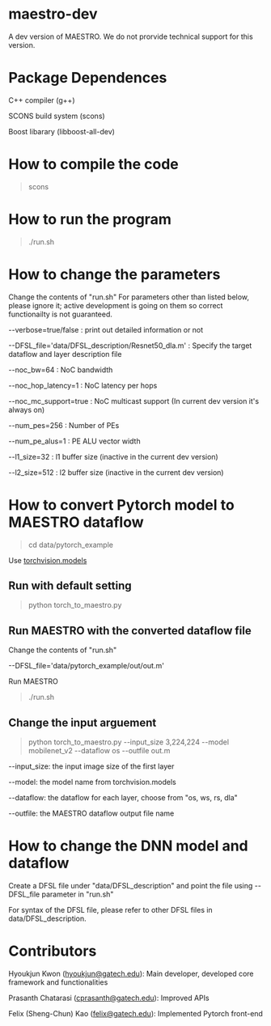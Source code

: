 # maestro-dev
A dev version of MAESTRO. We do not prorvide technical support for this version.

# Package Dependences
C++ compiler (g++)

SCONS build system (scons)

Boost libarary (libboost-all-dev)

# How to compile the code
> scons

# How to run the program
> ./run.sh

# How to change the parameters
Change the contents of "run.sh" For parameters other than listed below, please ignore it; active development is going on them so correct functionailty is not guaranteed.

--verbose=true/false : print out detailed information or not

--DFSL_file='data/DFSL_description/Resnet50_dla.m' : Specify the target dataflow and layer description file

--noc_bw=64 : NoC bandwidth

--noc_hop_latency=1 : NoC latency per hops

--noc_mc_support=true : NoC multicast support (In current dev version it's always on)

--num_pes=256 : Number of PEs

--num_pe_alus=1 : PE ALU vector width

--l1_size=32 : l1 buffer size (inactive in the current dev version)

--l2_size=512 : l2 buffer size (inactive in the current dev version)

# How to convert Pytorch model to MAESTRO dataflow
> cd data/pytorch_example

Use [torchvision.models](https://pytorch.org/docs/stable/torchvision/models.html)
## Run with default setting
> python torch_to_maestro.py
## Run MAESTRO with the converted dataflow file
Change the contents of "run.sh"

--DFSL_file='data/pytorch_example/out/out.m'

Run MAESTRO

> ./run.sh
## Change the input arguement
> python torch_to_maestro.py --input_size 3,224,224 --model mobilenet_v2 --dataflow os --outfile out.m 

--input_size: the input image size of the first layer

--model: the model name from torchvision.models

--dataflow: the dataflow for each layer, choose from "os, ws, rs, dla"

--outfile: the MAESTRO dataflow output file name


# How to change the DNN model and dataflow
Create a DFSL file under "data/DFSL_description" and point the file using --DFSL_file parameter in "run.sh"

For syntax of the DFSL file, please refer to other DFSL files in data/DFSL_description.

# Contributors
Hyoukjun Kwon (hyoukjun@gatech.edu): Main developer, developed core framework and functionalities

Prasanth Chatarasi (cprasanth@gatech.edu): Improved APIs

Felix (Sheng-Chun) Kao (felix@gatech.edu): Implemented Pytorch front-end
